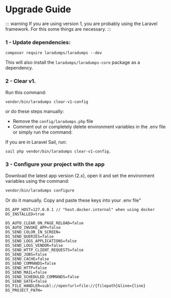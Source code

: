 # Upgrade Guide

::: warning
If you are using version 1, you are probably using the Laravel framework. For this some things are necessary.
::: 

### 1 - Update dependencies:

```
composer require laradumps/laradumps --dev
```

This will also install the `laradumps/laradumps-core` package as a dependency.

### 2 - Clear v1.

Run this command:

```shell
vendor/bin/laradumps clear-v1-config
```

or do these steps manually:

* Remove the `config/laradumps.php` file
* Comment out or completely delete environment variables in the .env file
  or simply run the command:

If you are in Laravel Sail, run:

```bash
sail php vendor/bin/laradumps clear-v1-config.
```

### 3 - Configure your project with the app

Download the latest app version (2.x), open it and set the environment variables using the command:

```bash
vendor/bin/laradumps configure
```

Or do it manually. Copy and paste these keys into your .env file"

```dotenv
DS_APP_HOST=127.0.0.1 // "host.docker.internal" when using docker
DS_INSTALLED=true
  
DS_AUTO_CLEAR_ON_PAGE_RELOAD=false
DS_AUTO_INVOKE_APP=false
DS_SEND_COLOR_IN_SCREEN=
DS_SEND_QUERIES=false
DS_SEND_LOGS_APPLICATIONS=false
DS_SEND_LOGS_VENDOR=false
DS_SEND_HTTP_CLIENT_REQUESTS=false
DS_SEND_JOBS=false
DS_SEND_CACHE=false
DS_SEND_COMMANDS=false
DS_SEND_HTTP=false
DS_SEND_MAIL=false
DS_SEND_SCHEDULED_COMMANDS=false
DS_SEND_GATE=false
DS_FILE_HANDLER=subl://open?url=file://{filepath}&line={line}
DS_PROJECT_PATH=
```
